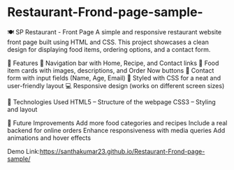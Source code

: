# Restaurant-Frond-page-sample-
🍽️ SP Restaurant - Front Page
A simple and responsive restaurant website front page built using HTML and CSS. This project showcases a clean design for displaying food items, ordering options, and a contact form.

📌 Features
📖 Navigation bar with Home, Recipe, and Contact links
🍲 Food item cards with images, descriptions, and Order Now buttons
📝 Contact form with input fields (Name, Age, Email)
🎨 Styled with CSS for a neat and user-friendly layout
💻 Responsive design (works on different screen sizes)

🚀 Technologies Used
HTML5 – Structure of the webpage
CSS3 – Styling and layout

🌟 Future Improvements
Add more food categories and recipes
Include a real backend for online orders
Enhance responsiveness with media queries
Add animations and hover effects

Demo Link:https://santhakumar23.github.io/Restaurant-Frond-page-sample/
